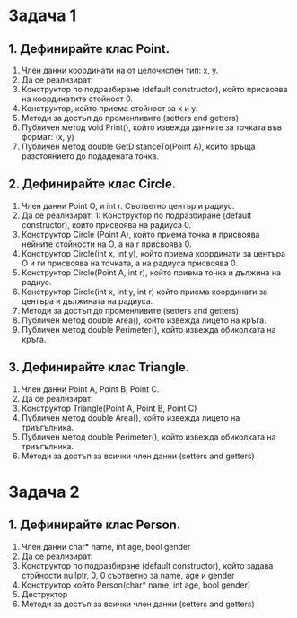 # Задача 1
## 1. Дефинирайте клас Point.
1. Член данни координати на от целочислен тип: x, y.
2. Да се реализират:
  1. Конструктор по подразбиране (default constructor), който присвоява на координатите стойност 0.
  2. Конструктор, който приема стойност за x и y. 
  3. Методи за достъп до променливите (setters and getters)
  4. Публичен метод void Print(), който извежда данните за точката във формат: (x, y)
  5. Публичен метод double GetDistanceTo(Point A), който връща разстоянието до подадената точка.

## 2. Дефинирайте клас Circle.
1. Член данни Point O, и int r. Съответно център и радиус.
2. Да се реализират:
  1: Конструктор по подразбиране (default constructor), които присвоява на радиуса 0.
  2. Конструктор Circle (Point A), който приема точка и присвоява нейните стойности на O, а на r присвоява 0.
  3. Конструктор Circle(int x, int y), който приема координати за центъра O и ги присвоява на точката, а на радиуса присвоява 0.
  4. Конструктор Circle(Point A, int r), който приема точка и дължина на радиус.
  5. Конструктор Circle(int x, int y, int r) който приема координати за центъра и дължината на радиуса.
  6. Методи за достъп до променливите (setters and getters)
  7. Публичен метод double Area(), който извежда лицето на кръга.
  8. Публичен метод double Perimeter(), който извежда обиколката на кръга.

## 3. Дефинирайте клас Triangle.
1. Член данни Point A, Point B, Point C.
2. Да се реализират:
  1. Конструктор Triangle(Point A, Point B, Point C)
  2. Публичен метод double Area(), който извежда лицето на триъгълника.
  3. Публичен метод double Perimeter(), който извежда обиколката на триъгълника.
  4. Методи за достъп за всички член данни (setters and getters)

# Задача 2
## 1. Дефинирайте клас Person.
1. Член данни char* name, int age, bool gender
2. Да се реализират:
  1. Конструктор по подразбиране (default constructor), който задава стойности nullptr, 0, 0 съответно за name, age и gender
  2. Конструктор който Person(char* name, int age, bool gender)
  3. Деструктор
  4. Методи за достъп за всички член данни (setters and getters)
